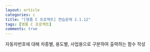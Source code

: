 ```yaml
---
layout: article
categories: c
title: "[명품 C 프로젝트] 연습문제 2.1.12"
tags: [명품 C 프로젝트]
comments: true
---
```


자동차번호에 대해 차종별, 용도별, 사업용으로 구분하여 출력하는 함수 작성

<script src="https://gist.github.com/junbly/ecba6712328a77f77ce4fba01fe69cd6.js"></script>
